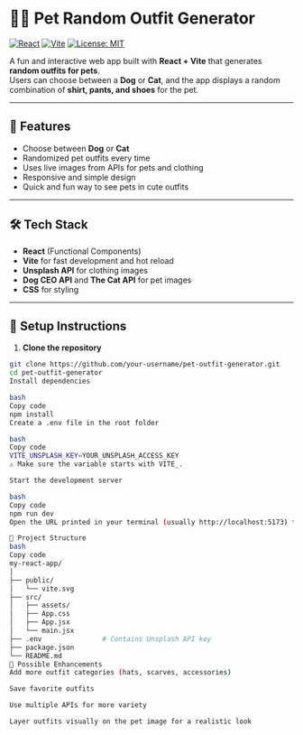 # 🐶🐱 Pet Random Outfit Generator

[![React](https://img.shields.io/badge/React-18.2.0-blue?logo=react&logoColor=white)](https://reactjs.org/) 
[![Vite](https://img.shields.io/badge/Vite-4.4.9-blueviolet?logo=vite&logoColor=white)](https://vitejs.dev/)
[![License: MIT](https://img.shields.io/badge/License-MIT-green.svg)](LICENSE)

A fun and interactive web app built with **React + Vite** that generates **random outfits for pets**.  
Users can choose between a **Dog** or **Cat**, and the app displays a random combination of **shirt, pants, and shoes** for the pet.

---

## 🚀 Features

- Choose between **Dog** or **Cat**
- Randomized pet outfits every time
- Uses live images from APIs for pets and clothing
- Responsive and simple design
- Quick and fun way to see pets in cute outfits

---

## 🛠️ Tech Stack

- **React** (Functional Components)  
- **Vite** for fast development and hot reload  
- **Unsplash API** for clothing images  
- **Dog CEO API** and **The Cat API** for pet images  
- **CSS** for styling  

---

## 💾 Setup Instructions

1. **Clone the repository**

```bash
git clone https://github.com/your-username/pet-outfit-generator.git
cd pet-outfit-generator
Install dependencies

bash
Copy code
npm install
Create a .env file in the root folder

bash
Copy code
VITE_UNSPLASH_KEY=YOUR_UNSPLASH_ACCESS_KEY
⚠️ Make sure the variable starts with VITE_.

Start the development server

bash
Copy code
npm run dev
Open the URL printed in your terminal (usually http://localhost:5173) to see the app.

📁 Project Structure
bash
Copy code
my-react-app/
│
├── public/
│   └── vite.svg
├── src/
│   ├── assets/
│   ├── App.css
│   ├── App.jsx
│   └── main.jsx
├── .env               # Contains Unsplash API key
├── package.json
└── README.md
🔧 Possible Enhancements
Add more outfit categories (hats, scarves, accessories)

Save favorite outfits

Use multiple APIs for more variety

Layer outfits visually on the pet image for a realistic look
